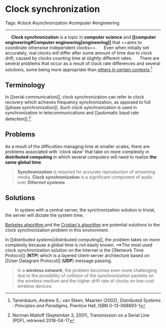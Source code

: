 # Clock synchronization
Tags: #clock #synchronization #computer #engineering 

---

&nbsp;&nbsp;&nbsp;&nbsp; **Clock synchronization** is a topic in **computer science** and **[[computer engineering#Computer engineering|engineering]]** that ==aims to coordinate otherwise independent clocks==. 
&nbsp;&nbsp;&nbsp;&nbsp; Even when initially set accurately, real clocks will differ after some amount of time due to clock drift, caused by clocks counting time at slightly different rates.
&nbsp;&nbsp;&nbsp;&nbsp; There are several problems that occur as a result of clock rate differences and several solutions, some being more appropriate than <u>others in certain contexts</u>.[^1]


## Terminology
In [[serial communication]], clock synchronization can refer to clock recovery which achieves frequency synchronization, as opposed to full [[phase synchronization]].  Such clock synchronization is used in synchronization in telecommunications and [[automatic baud rate detection]].[^2]

## Problems
As a result of the difficulties managing time at smaller scales, there are problems associated with '_clock skew_' that take on more complexity in **distributed computing** in which several computers will need to realize **the same global time**. 

> **Synchronization** is required for accurate reproduction of streaming media. **Clock synchronization** is a significant component of audio over **_Ethernet systems_**. 

## Solutions

&nbsp; &nbsp; &nbsp; &nbsp; In system with a central server, the synchronization solution is trivial, the server will dictate the system time.

[ Berkeley algorithm ](https://www.geeksforgeeks.org/berkeleys-algorithm/) and the [Cristian's algorithm](https://www.geeksforgeeks.org/cristians-algorithm/) are potential solutions to the clock synchronization problem in this environment.


In [[distributed systems|distributed computing]], the problem takes on more complexity because a global time is not easily known.
==>The most used clock synchronization solution on the Internet is the [[Network Time Protocol]] (**NTP**) which is a layered client-server architecture based on [[User Datagram Protocol]] (**UDP**) message passing.

> In a **wireless network**, the problem becomes even more challenging due to the possibility of collision of the synchronization packets on the wireless medium and the higher drift rate of clocks on low-cost wireless devices.

[^1]: Tanenbaum, Andrew S.; van Steen, Maarten (2002), *Distributed Systems : Principles and Paradigms*, Prentice Hall, ISBN 0-13-088893-1
[^2]: Norman Matloff (September 3, 2001), Transmission on a Serial Line (PDF), retrieved 2018-04-17

